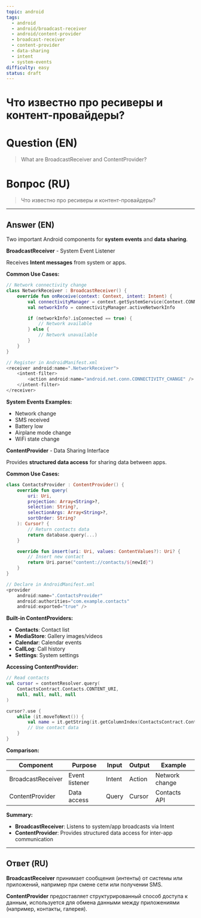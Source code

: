 ```yaml
---
topic: android
tags:
  - android
  - android/broadcast-receiver
  - android/content-provider
  - broadcast-receiver
  - content-provider
  - data-sharing
  - intent
  - system-events
difficulty: easy
status: draft
---
```


# Что известно про ресиверы и контент-провайдеры?

# Question (EN)
> What are BroadcastReceiver and ContentProvider?

# Вопрос (RU)
> Что известно про ресиверы и контент-провайдеры?

---

## Answer (EN)

Two important Android components for **system events** and **data sharing**.

**BroadcastReceiver** - System Event Listener

Receives **Intent messages** from system or apps.

**Common Use Cases:**

```kotlin
// Network connectivity change
class NetworkReceiver : BroadcastReceiver() {
    override fun onReceive(context: Context, intent: Intent) {
        val connectivityManager = context.getSystemService(Context.CONNECTIVITY_SERVICE) as ConnectivityManager
        val networkInfo = connectivityManager.activeNetworkInfo

        if (networkInfo?.isConnected == true) {
            // Network available
        } else {
            // Network unavailable
        }
    }
}

// Register in AndroidManifest.xml
<receiver android:name=".NetworkReceiver">
    <intent-filter>
        <action android:name="android.net.conn.CONNECTIVITY_CHANGE" />
    </intent-filter>
</receiver>
```

**System Events Examples:**
- Network change
- SMS received
- Battery low
- Airplane mode change
- WiFi state change

**ContentProvider** - Data Sharing Interface

Provides **structured data access** for sharing data between apps.

**Common Use Cases:**

```kotlin
class ContactsProvider : ContentProvider() {
    override fun query(
        uri: Uri,
        projection: Array<String>?,
        selection: String?,
        selectionArgs: Array<String>?,
        sortOrder: String?
    ): Cursor? {
        // Return contacts data
        return database.query(...)
    }

    override fun insert(uri: Uri, values: ContentValues?): Uri? {
        // Insert new contact
        return Uri.parse("content://contacts/${newId}")
    }
}

// Declare in AndroidManifest.xml
<provider
    android:name=".ContactsProvider"
    android:authorities="com.example.contacts"
    android:exported="true" />
```

**Built-in ContentProviders:**
- **Contacts**: Contact list
- **MediaStore**: Gallery images/videos
- **Calendar**: Calendar events
- **CallLog**: Call history
- **Settings**: System settings

**Accessing ContentProvider:**

```kotlin
// Read contacts
val cursor = contentResolver.query(
    ContactsContract.Contacts.CONTENT_URI,
    null, null, null, null
)

cursor?.use {
    while (it.moveToNext()) {
        val name = it.getString(it.getColumnIndex(ContactsContract.Contacts.DISPLAY_NAME))
        // Use contact data
    }
}
```

**Comparison:**

| Component | Purpose | Input | Output | Example |
|-----------|---------|-------|--------|---------|
| BroadcastReceiver | Event listener | Intent | Action | Network change |
| ContentProvider | Data access | Query | Cursor | Contacts API |

**Summary:**

- **BroadcastReceiver**: Listens to system/app broadcasts via Intent
- **ContentProvider**: Provides structured data access for inter-app communication

---

## Ответ (RU)

**BroadcastReceiver** принимает сообщения (интенты) от системы или приложений, например при смене сети или получении SMS.

**ContentProvider** предоставляет структурированный способ доступа к данным, используется для обмена данными между приложениями (например, контакты, галерея).

